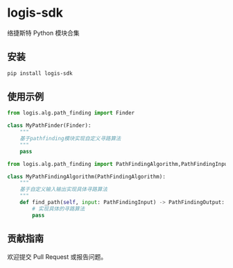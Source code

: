 # logis-sdk

络捷斯特 Python 模块合集

## 安装

```bash
pip install logis-sdk
```

## 使用示例

```python
from logis.alg.path_finding import Finder

class MyPathFinder(Finder):
    """
    基于pathfinding模块实现自定义寻路算法
    """
    pass

```

```python
from logis.alg.path_finding import PathFindingAlgorithm,PathFindingInput,PathFindingOutput

class MyPathFindingAlgorithm(PathFindingAlgorithm):
    """
    基于自定义输入输出实现具体寻路算法
    """
    def find_path(self, input: PathFindingInput) -> PathFindingOutput:
        # 实现具体的寻路算法
        pass
```

## 贡献指南

欢迎提交 Pull Request 或报告问题。